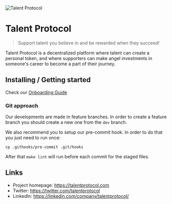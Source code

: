 ![Talent Protocol](https://raw.githubusercontent.com/talentprotocol/mvp/master/app/packs/images/logo.png)

# Talent Protocol

> Support talent you believe in and be rewarded when they succeed!

Talent Protocol is a decentralized platform where talent can create a personal token, and where supporters can make angel investments in someone's career to become a part of their journey.

## Installing / Getting started

Check our [Onboarding Guide](https://www.notion.so/talentprotocol/Onboarding-89126b0828154be396951bc22267b0eb)

### Git approach

Our developments are made in feature branches. In order to create a feature branch you should create a new one from the `dev` branch.

We also recommend you to setup our pre-commit hook. In order to do that you just need to run once:

`cp .githooks/pre-commit .git/hooks`

After that `make lint` will run before each commit for the staged files.

## Links

- Project homepage: https://talentprotocol.com
- Twitter: https://twitter.com/talentprotocol
- LinkedIn: https://linkedin.com/company/talentprotocol/
